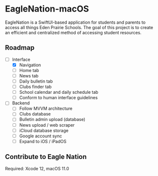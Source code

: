 # EagleNation-macOS

EagleNation is a SwiftUI-based application for students and parents to access all things Eden Prairie Schools. The goal of this project is to create an efficient and centralized method of accessing student resources.

## Roadmap
  - [ ] Interface
    - [x] Navigation
    - [ ] Home tab
    - [ ] News tab
    - [ ] Daily bulletin tab
    - [ ] Clubs finder tab
    - [ ] School calendar and daily schedule tab
    - [ ] Conform to human interface guidelines
 
  - [ ] Backend
    - [ ] Follow MVVM architecture
    - [ ] Clubs database
    - [ ] Bulletin admin upload (database)
    - [ ] News upload / web scraper
    - [ ] iCloud database storage
    - [ ] Google account sync
    - [ ] Expand to iOS / iPadOS
   
## Contribute to Eagle Nation
Required: Xcode 12, macOS 11.0
